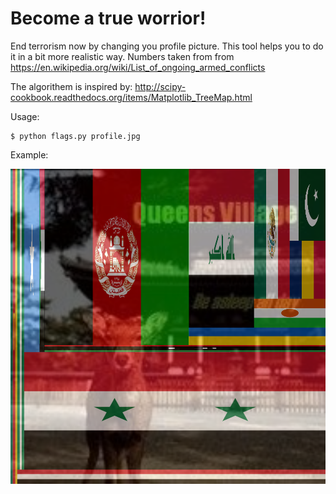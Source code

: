 # Become a true worrior!

End terrorism now by changing you profile picture. This tool helps you to do it in a bit more realistic way. Numbers taken from 
from https://en.wikipedia.org/wiki/List_of_ongoing_armed_conflicts 

The algorithem is inspired by: http://scipy-cookbook.readthedocs.org/items/Matplotlib_TreeMap.html

Usage:

    $ python flags.py profile.jpg

Example:

![profile](profile.png)

